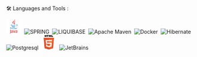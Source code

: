 
:hammer_and_wrench: Languages and Tools :

<div>
  <img src="https://github.com/devicons/devicon/blob/master/icons/java/java-original-wordmark.svg" title="Java" alt="Java" width="40" height="40"/>&nbsp;
  <img src="https://www.vectorlogo.zone/logos/springio/springio-icon.svg" title="SPRING" alt="SPRING" width="40" height="40"/>&nbsp;
  <img src="https://icon.icepanel.io/Technology/svg/Liquibase.svg" title="LIQUIBASE" alt="LIQUIBASE" width="40" height="40"/>&nbsp;
  <img src="https://www.svgrepo.com/show/354051/maven.svg" title="Apache Maven" alt="Apache Maven" width="40" height="40"/>&nbsp;
  <img src="https://github.com/user-attachments/assets/205dafc2-9308-4ce6-b881-287d427d1526" title="Docker" alt="Docker" width="40" height="40"/>&nbsp;
  <img src="https://www.vectorlogo.zone/logos/hibernate/hibernate-icon.svg" title="Hibernate" alt="Hibernate" width="40" height="40"/>&nbsp;
  <img src="https://cdn.jsdelivr.net/gh/devicons/devicon/icons/postgresql/postgresql-original-wordmark.svg" title="Postgresql" alt="Postgresql" width="40" height="40"/>&nbsp;
  <img src="https://github.com/devicons/devicon/blob/master/icons/html5/html5-original-wordmark.svg" title="HTML" alt="HTML" width="40" height="40"/>&nbsp;
  <img src="https://cdn.jsdelivr.net/gh/devicons/devicon/icons/jetbrains/jetbrains-original.svg" title="JetBrains" alt="JetBrains" width="40" height="40"/>&nbsp;
  </div>


